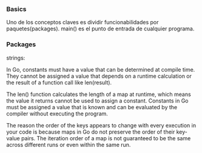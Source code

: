 
### Basics
Uno de los conceptos claves es dividir funcionabilidades por paquetes(packages).
main() es el punto de entrada de cualquier programa.

### Packages
strings: 

In Go, constants must have a value that can be determined at compile time. They cannot be assigned a value that depends on a runtime calculation or 
the result of a function call like len(result).

The len() function calculates the length of a map at runtime, which means the value it returns cannot be used to assign a constant. Constants in Go must be assigned a value that is known and can be evaluated by the compiler without executing the program.

The reason the order of the keys appears to change with every execution in your code is because maps in Go do not preserve the order of their key-value pairs. The iteration order of a map is not guaranteed to be the same across different runs or even within the same run.

